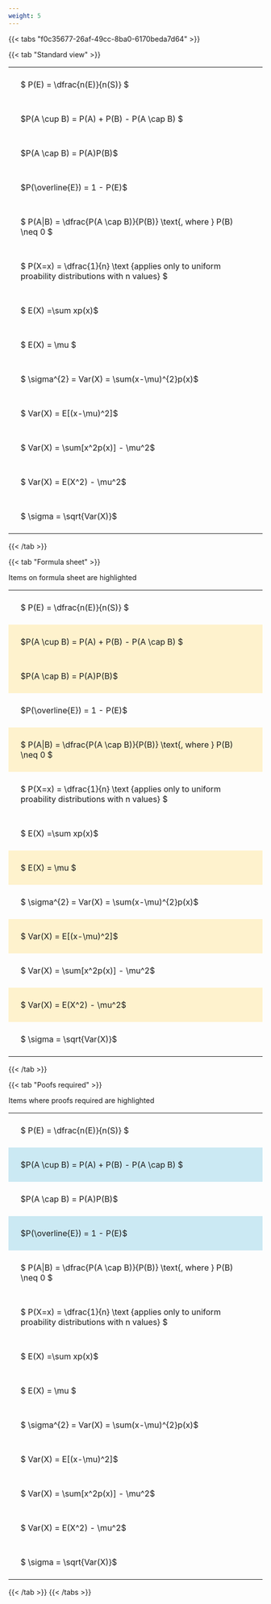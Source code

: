 ```yaml
---
weight: 5
---
```


{{< tabs "f0c35677-26af-49cc-8ba0-6170beda7d64" >}}

{{< tab "Standard view" >}}

<style type="text/css">
#T_4fa5c th.col_heading {
  text-align: left;
  font-size: 1em;
}
#T_4fa5c td {
  text-align: left;
  font-size: 1em;
  padding: 1.5em;
}
</style>
<table id="T_4fa5c">
  <thead>
  </thead>
  <tbody>
    <tr>
      <td id="T_4fa5c_row0_col0" class="data row0 col0" >$ P(E) = \dfrac{n(E)}{n(S)} $</td>
    </tr>
    <tr>
      <td id="T_4fa5c_row1_col0" class="data row1 col0" >$P(A \cup B) = P(A) + P(B) - P(A \cap B) $</td>
    </tr>
    <tr>
      <td id="T_4fa5c_row2_col0" class="data row2 col0" >$P(A \cap B)  = P(A)P(B)$</td>
    </tr>
    <tr>
      <td id="T_4fa5c_row3_col0" class="data row3 col0" >$P(\overline{E}) = 1 - P(E)$</td>
    </tr>
    <tr>
      <td id="T_4fa5c_row4_col0" class="data row4 col0" >$ P(A|B) = \dfrac{P(A \cap B)}{P(B)} \text{, where } P(B) \neq 0 $</td>
    </tr>
    <tr>
      <td id="T_4fa5c_row5_col0" class="data row5 col0" >$ P(X=x) =  \dfrac{1}{n} 
\text {applies only to uniform proability distributions with n values} $</td>
    </tr>
    <tr>
      <td id="T_4fa5c_row6_col0" class="data row6 col0" >$ E(X) =\sum xp(x)$</td>
    </tr>
    <tr>
      <td id="T_4fa5c_row7_col0" class="data row7 col0" >$ E(X) = \mu $</td>
    </tr>
    <tr>
      <td id="T_4fa5c_row8_col0" class="data row8 col0" >$ \sigma^{2} = Var(X) = \sum(x-\mu)^{2}p(x)$</td>
    </tr>
    <tr>
      <td id="T_4fa5c_row9_col0" class="data row9 col0" >$ Var(X) = E[(x-\mu)^2]$</td>
    </tr>
    <tr>
      <td id="T_4fa5c_row10_col0" class="data row10 col0" >$ Var(X) = \sum[x^2p(x)] - \mu^2$</td>
    </tr>
    <tr>
      <td id="T_4fa5c_row11_col0" class="data row11 col0" >$ Var(X) = E(X^2) - \mu^2$</td>
    </tr>
    <tr>
      <td id="T_4fa5c_row12_col0" class="data row12 col0" >$ \sigma = \sqrt{Var(X)}$</td>
    </tr>
  </tbody>
</table>
{{< /tab >}}

{{< tab "Formula sheet" >}}

Items on formula sheet are highlighted 
<br>
<style type="text/css">
#T_f61d8 th.col_heading {
  text-align: left;
  font-size: 1em;
}
#T_f61d8 td {
  text-align: left;
  font-size: 1em;
  padding: 1.5em;
}
#T_f61d8_row0_col0, #T_f61d8_row3_col0, #T_f61d8_row5_col0, #T_f61d8_row6_col0, #T_f61d8_row8_col0, #T_f61d8_row10_col0, #T_f61d8_row12_col0 {
  background-color: rgba(0,0,0,0);
}
#T_f61d8_row1_col0, #T_f61d8_row2_col0, #T_f61d8_row4_col0, #T_f61d8_row7_col0, #T_f61d8_row9_col0, #T_f61d8_row11_col0 {
  background-color: rgba(255,194,10, 0.2);
}
</style>
<table id="T_f61d8">
  <thead>
  </thead>
  <tbody>
    <tr>
      <td id="T_f61d8_row0_col0" class="data row0 col0" >$ P(E) = \dfrac{n(E)}{n(S)} $</td>
    </tr>
    <tr>
      <td id="T_f61d8_row1_col0" class="data row1 col0" >$P(A \cup B) = P(A) + P(B) - P(A \cap B) $</td>
    </tr>
    <tr>
      <td id="T_f61d8_row2_col0" class="data row2 col0" >$P(A \cap B)  = P(A)P(B)$</td>
    </tr>
    <tr>
      <td id="T_f61d8_row3_col0" class="data row3 col0" >$P(\overline{E}) = 1 - P(E)$</td>
    </tr>
    <tr>
      <td id="T_f61d8_row4_col0" class="data row4 col0" >$ P(A|B) = \dfrac{P(A \cap B)}{P(B)} \text{, where } P(B) \neq 0 $</td>
    </tr>
    <tr>
      <td id="T_f61d8_row5_col0" class="data row5 col0" >$ P(X=x) =  \dfrac{1}{n} 
\text {applies only to uniform proability distributions with n values} $</td>
    </tr>
    <tr>
      <td id="T_f61d8_row6_col0" class="data row6 col0" >$ E(X) =\sum xp(x)$</td>
    </tr>
    <tr>
      <td id="T_f61d8_row7_col0" class="data row7 col0" >$ E(X) = \mu $</td>
    </tr>
    <tr>
      <td id="T_f61d8_row8_col0" class="data row8 col0" >$ \sigma^{2} = Var(X) = \sum(x-\mu)^{2}p(x)$</td>
    </tr>
    <tr>
      <td id="T_f61d8_row9_col0" class="data row9 col0" >$ Var(X) = E[(x-\mu)^2]$</td>
    </tr>
    <tr>
      <td id="T_f61d8_row10_col0" class="data row10 col0" >$ Var(X) = \sum[x^2p(x)] - \mu^2$</td>
    </tr>
    <tr>
      <td id="T_f61d8_row11_col0" class="data row11 col0" >$ Var(X) = E(X^2) - \mu^2$</td>
    </tr>
    <tr>
      <td id="T_f61d8_row12_col0" class="data row12 col0" >$ \sigma = \sqrt{Var(X)}$</td>
    </tr>
  </tbody>
</table>
{{< /tab >}}

{{< tab "Poofs required" >}}

Items where proofs required are highlighted 
<br>
<style type="text/css">
#T_e193f th.col_heading {
  text-align: left;
  font-size: 1em;
}
#T_e193f td {
  text-align: left;
  font-size: 1em;
  padding: 1.5em;
}
#T_e193f_row0_col0, #T_e193f_row2_col0, #T_e193f_row4_col0, #T_e193f_row5_col0, #T_e193f_row6_col0, #T_e193f_row7_col0, #T_e193f_row8_col0, #T_e193f_row9_col0, #T_e193f_row10_col0, #T_e193f_row11_col0, #T_e193f_row12_col0 {
  background-color: rgba(0,0,0,0);
}
#T_e193f_row1_col0, #T_e193f_row3_col0 {
  background-color: rgba(0,150,200, 0.2);
}
</style>
<table id="T_e193f">
  <thead>
  </thead>
  <tbody>
    <tr>
      <td id="T_e193f_row0_col0" class="data row0 col0" >$ P(E) = \dfrac{n(E)}{n(S)} $</td>
    </tr>
    <tr>
      <td id="T_e193f_row1_col0" class="data row1 col0" >$P(A \cup B) = P(A) + P(B) - P(A \cap B) $</td>
    </tr>
    <tr>
      <td id="T_e193f_row2_col0" class="data row2 col0" >$P(A \cap B)  = P(A)P(B)$</td>
    </tr>
    <tr>
      <td id="T_e193f_row3_col0" class="data row3 col0" >$P(\overline{E}) = 1 - P(E)$</td>
    </tr>
    <tr>
      <td id="T_e193f_row4_col0" class="data row4 col0" >$ P(A|B) = \dfrac{P(A \cap B)}{P(B)} \text{, where } P(B) \neq 0 $</td>
    </tr>
    <tr>
      <td id="T_e193f_row5_col0" class="data row5 col0" >$ P(X=x) =  \dfrac{1}{n} 
\text {applies only to uniform proability distributions with n values} $</td>
    </tr>
    <tr>
      <td id="T_e193f_row6_col0" class="data row6 col0" >$ E(X) =\sum xp(x)$</td>
    </tr>
    <tr>
      <td id="T_e193f_row7_col0" class="data row7 col0" >$ E(X) = \mu $</td>
    </tr>
    <tr>
      <td id="T_e193f_row8_col0" class="data row8 col0" >$ \sigma^{2} = Var(X) = \sum(x-\mu)^{2}p(x)$</td>
    </tr>
    <tr>
      <td id="T_e193f_row9_col0" class="data row9 col0" >$ Var(X) = E[(x-\mu)^2]$</td>
    </tr>
    <tr>
      <td id="T_e193f_row10_col0" class="data row10 col0" >$ Var(X) = \sum[x^2p(x)] - \mu^2$</td>
    </tr>
    <tr>
      <td id="T_e193f_row11_col0" class="data row11 col0" >$ Var(X) = E(X^2) - \mu^2$</td>
    </tr>
    <tr>
      <td id="T_e193f_row12_col0" class="data row12 col0" >$ \sigma = \sqrt{Var(X)}$</td>
    </tr>
  </tbody>
</table>
{{< /tab >}}
{{< /tabs >}}